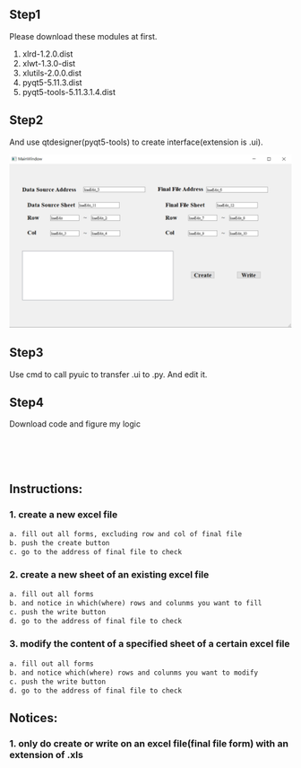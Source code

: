## Step1
Please download these modules at first.
1. xlrd-1.2.0.dist
2. xlwt-1.3.0-dist
3. xlutils-2.0.0.dist
4. pyqt5-5.11.3.dist
5. pyqt5-tools-5.11.3.1.4.dist

## Step2
And use qtdesigner(pyqt5-tools) to create interface(extension is .ui).

![interface](https://github.com/Hpshboss/excel_reading_writing_creating_pyhton/blob/master/interface.PNG)

## Step3
Use cmd to call pyuic to transfer .ui to .py. And edit it.

## Step4
Download code and figure my logic

<br>
<br>
<br>

## Instructions:
### 1. create a new excel file
	a. fill out all forms, excluding row and col of final file
	b. push the create button
	c. go to the address of final file to check

### 2. create a new sheet of an existing excel file
	a. fill out all forms
	b. and notice in which(where) rows and colunms you want to fill
	c. push the write button
	d. go to the address of final file to check

### 3. modify the content of a specified sheet of a certain excel file
	a. fill out all forms
	b. and notice which(where) rows and colunms you want to modify
	c. push the write button
	d. go to the address of final file to check
	
## Notices:
### 1. only do create or write on an excel file(final file form) with an extension of .xls
